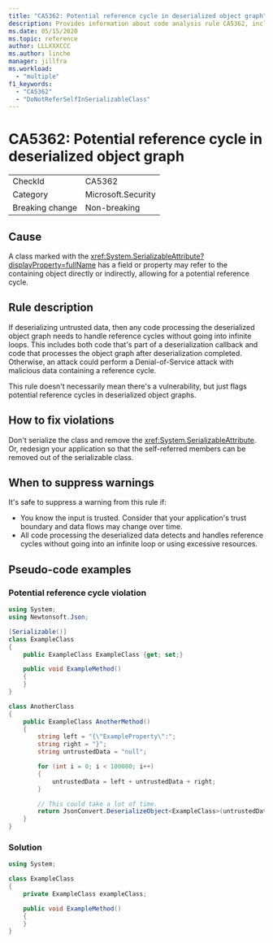 ```yaml
---
title: "CA5362: Potential reference cycle in deserialized object graph"
description: Provides information about code analysis rule CA5362, including causes, how to fix violations, and when to suppress it.
ms.date: 05/15/2020
ms.topic: reference
author: LLLXXXCCC
ms.author: linche
manager: jillfra
ms.workload:
  - "multiple"
f1_keywords:
  - "CA5362"
  - "DoNotReferSelfInSerializableClass"
---
```

# CA5362: Potential reference cycle in deserialized object graph

|||
|-|-|
|CheckId|CA5362|
|Category|Microsoft.Security|
|Breaking change|Non-breaking|

## Cause

A class marked with the <xref:System.SerializableAttribute?displayProperty=fullName> has a field or property may refer to the containing object directly or indirectly, allowing for a potential reference cycle.

## Rule description

If deserializing untrusted data, then any code processing the deserialized object graph needs to handle reference cycles without going into infinite loops. This includes both code that's part of a deserialization callback and code that processes the object graph after deserialization completed. Otherwise, an attack could perform a Denial-of-Service attack with malicious data containing a reference cycle.

This rule doesn't necessarily mean there's a vulnerability, but just flags potential reference cycles in deserialized object graphs.

## How to fix violations

Don't serialize the class and remove the <xref:System.SerializableAttribute>. Or, redesign your application so that the self-referred members can be removed out of the serializable class.

## When to suppress warnings

It's safe to suppress a warning from this rule if:
- You know the input is trusted. Consider that your application's trust boundary and data flows may change over time.
- All code processing the deserialized data detects and handles reference cycles without going into an infinite loop or using excessive resources.

## Pseudo-code examples

### Potential reference cycle violation

```csharp
using System;
using Newtonsoft.Json;

[Serializable()]
class ExampleClass
{
    public ExampleClass ExampleClass {get; set;}

    public void ExampleMethod()
    {
    }
}

class AnotherClass
{
    public ExampleClass AnotherMethod()
    {
        string left = "{\"ExampleProperty\":";
        string right = "}";
        string untrustedData = "null";

        for (int i = 0; i < 100000; i++)
        {
            untrustedData = left + untrustedData + right;
        }

        // This could take a lot of time.
        return JsonConvert.DeserializeObject<ExampleClass>(untrustedData);
    }
}
```

### Solution

```csharp
using System;

class ExampleClass
{
    private ExampleClass exampleClass;

    public void ExampleMethod()
    {
    }
}
```
